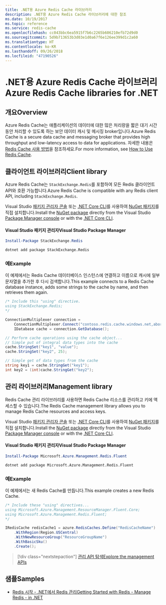 ```yaml
---
title: .NET용 Azure Redis Cache 라이브러리
description: .NET용 Azure Redis Cache 라이브러리에 대한 참조
ms.date: 10/19/2017
ms.topic: reference
ms.service: redis-cache
ms.openlocfilehash: cc043bbc6ea5915f7b6c2265b606210efb72d9d0
ms.sourcegitcommit: 5d9b713653b3d03e1d0a67f6e126ee399d1c2a60
ms.translationtype: HT
ms.contentlocale: ko-KR
ms.lasthandoff: 09/26/2018
ms.locfileid: "47190526"
---
```

# <a name="azure-redis-cache-libraries-for-net"></a><span data-ttu-id="efae0-103">.NET용 Azure Redis Cache 라이브러리</span><span class="sxs-lookup"><span data-stu-id="efae0-103">Azure Redis Cache libraries for .NET</span></span>

## <a name="overview"></a><span data-ttu-id="efae0-104">개요</span><span class="sxs-lookup"><span data-stu-id="efae0-104">Overview</span></span>

<span data-ttu-id="efae0-105">Azure Redis Cache는 애플리케이션의 데이터에 대한 많은 처리량을 짧은 대기 시간 동안 처리할 수 있도록 하는 보안 데이터 캐시 및 메시징 broker입니다.</span><span class="sxs-lookup"><span data-stu-id="efae0-105">Azure Redis Cache is a secure data cache and messaging broker that provides high throughput and low-latency access to data for applications.</span></span>  <span data-ttu-id="efae0-106">자세한 내용은 [Redis Cache 사용 방법](https://docs.microsoft.com/azure/redis-cache/cache-dotnet-how-to-use-azure-redis-cache)을 참조하세요.</span><span class="sxs-lookup"><span data-stu-id="efae0-106">For more information, see [How to Use Redis Cache](https://docs.microsoft.com/azure/redis-cache/cache-dotnet-how-to-use-azure-redis-cache).</span></span>

## <a name="client-library"></a><span data-ttu-id="efae0-107">클라이언트 라이브러리</span><span class="sxs-lookup"><span data-stu-id="efae0-107">Client library</span></span>

<span data-ttu-id="efae0-108">Azure Redis Cache는 `StackExchange.Redis`를 포함하여 모든 Redis 클라이언트 API와 호환 가능합니다.</span><span class="sxs-lookup"><span data-stu-id="efae0-108">Azure Redis Cache is compatible with any Redis client API, including `StackExchange.Redis`.</span></span>

<span data-ttu-id="efae0-109">Visual Studio [패키지 관리자 콘솔][PackageManager] 또는 [.NET Core CLI][DotNetCLI]를 사용하여 [NuGet 패키지](https://www.nuget.org/packages/StackExchange.Redis)를 직접 설치합니다.</span><span class="sxs-lookup"><span data-stu-id="efae0-109">Install the [NuGet package](https://www.nuget.org/packages/StackExchange.Redis) directly from the Visual Studio [Package Manager console][PackageManager] or with the [.NET Core CLI][DotNetCLI].</span></span>

#### <a name="visual-studio-package-manager"></a><span data-ttu-id="efae0-110">Visual Studio 패키지 관리자</span><span class="sxs-lookup"><span data-stu-id="efae0-110">Visual Studio Package Manager</span></span>

```powershell
Install-Package StackExchange.Redis
```

```bash
dotnet add package StackExchange.Redis
```

### <a name="example"></a><span data-ttu-id="efae0-111">예</span><span class="sxs-lookup"><span data-stu-id="efae0-111">Example</span></span>

<span data-ttu-id="efae0-112">이 예제에서는 Redis Cache 데이터베이스 인스턴스에 연결하고 이름으로 캐시에 일부 문자열을 추가한 후 다시 검색합니다.</span><span class="sxs-lookup"><span data-stu-id="efae0-112">This example connects to a Redis Cache database instance, adds some strings to the cache by name, and then retrieves them again.</span></span>

```csharp
/* Include this "using" directive.
using StackExchange.Redis;
*/

ConnectionMultiplexer connection = 
    ConnectionMultiplexer.Connect("contoso.redis.cache.windows.net,abortConnect=false,ssl=true,password=...");
    IDatabase cache = connection.GetDatabase();

// Perform cache operations using the cache object...
// Simple put of integral data types into the cache
cache.StringSet("key1", "value");
cache.StringSet("key2", 25);

// Simple get of data types from the cache
string key1 = cache.StringGet("key1");
int key2 = (int)cache.StringGet("key2");
```

## <a name="management-library"></a><span data-ttu-id="efae0-113">관리 라이브러리</span><span class="sxs-lookup"><span data-stu-id="efae0-113">Management library</span></span>

<span data-ttu-id="efae0-114">Redis Cache 관리 라이브러리를 사용하면 Redis Cache 리소스를 관리하고 키에 액세스할 수 있습니다.</span><span class="sxs-lookup"><span data-stu-id="efae0-114">The Redis Cache management library allows you to manage Redis Cache resources and access keys.</span></span>

<span data-ttu-id="efae0-115">Visual Studio [패키지 관리자 콘솔][PackageManager] 또는 [.NET Core CLI][DotNetCLI]를 사용하여 [NuGet 패키지](https://www.nuget.org/packages/Microsoft.Azure.Management.Redis.Fluent)를 직접 설치합니다.</span><span class="sxs-lookup"><span data-stu-id="efae0-115">Install the [NuGet package](https://www.nuget.org/packages/Microsoft.Azure.Management.Redis.Fluent) directly from the Visual Studio [Package Manager console][PackageManager] or with the [.NET Core CLI][DotNetCLI].</span></span>

#### <a name="visual-studio-package-manager"></a><span data-ttu-id="efae0-116">Visual Studio 패키지 관리자</span><span class="sxs-lookup"><span data-stu-id="efae0-116">Visual Studio Package Manager</span></span>

```powershell
Install-Package Microsoft.Azure.Management.Redis.Fluent
```

```bash
dotnet add package Microsoft.Azure.Management.Redis.Fluent
```

### <a name="example"></a><span data-ttu-id="efae0-117">예</span><span class="sxs-lookup"><span data-stu-id="efae0-117">Example</span></span>

<span data-ttu-id="efae0-118">이 예제에서는 새 Redis Cache를 만듭니다.</span><span class="sxs-lookup"><span data-stu-id="efae0-118">This example creates a new Redis Cache.</span></span>

```csharp
/* Include these "using" directives...
using Microsoft.Azure.Management.ResourceManager.Fluent.Core;
using Microsoft.Azure.Management.Redis.Fluent;
*/

IRedisCache redisCache1 = azure.RedisCaches.Define("RedisCacheName")
    .WithRegion(Region.USCentral)
    .WithNewResourceGroup("ResourceGroupName")
    .WithBasicSku()
    .Create();
```

> [!div class="nextstepaction"]
> [<span data-ttu-id="efae0-119">관리 API 탐색</span><span class="sxs-lookup"><span data-stu-id="efae0-119">Explore the management APIs</span></span>](/dotnet/api/overview/azure/rediscache/management)


## <a name="samples"></a><span data-ttu-id="efae0-120">샘플</span><span class="sxs-lookup"><span data-stu-id="efae0-120">Samples</span></span>

* [<span data-ttu-id="efae0-121">Redis 시작 - .NET에서 Redis 관리</span><span class="sxs-lookup"><span data-stu-id="efae0-121">Getting Started with Redis - Manage Redis - in .NET</span></span>](https://github.com/Azure-Samples/redis-cache-dotnet-manage-cache)

[PackageManager]: https://docs.microsoft.com/nuget/tools/package-manager-console
[DotNetCLI]: https://docs.microsoft.com/dotnet/core/tools/dotnet-add-package
